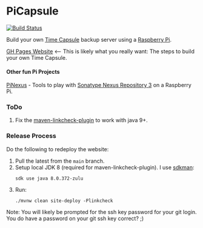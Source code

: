 PiCapsule
=======

[![Build Status](https://github.com/bhamail/picapsule/actions/workflows/build.yaml/badge.svg)](https://github.com/bhamail/picapsule/actions)

Build your own [Time Capsule](https://www.apple.com/ph/airport-time-capsule/specs/) backup server using a [Raspberry Pi](https://www.raspberrypi.org).

[GH Pages Website](https://bhamail.github.io/picapsule/) <--
 This is likely what you really want: The steps to build your own Time Capsule.

#### Other fun Pi Projects

[PiNexus](https://github.com/bhamail/pinexus) - Tools to play with [Sonatype Nexus Repository 3](https://help.sonatype.com/en/sonatype-nexus-repository.html) on a Raspberry Pi.

### ToDo

1. Fix the [maven-linkcheck-plugin](https://maven.apache.org/plugins/maven-linkcheck-plugin/) to work with java 9+.

### Release Process

Do the following to redeploy the website:
1. Pull the latest from the `main` branch.
2. Setup local JDK 8 (required for maven-linkcheck-plugin). I use [sdkman](https://sdkman.io): 
   ```shell
   sdk use java 8.0.372-zulu
   ```
3. Run:
   ```shell
   ./mvnw clean site-deploy -Plinkcheck
   ```
Note: You will likely be prompted for the ssh key password for your git login. You do have 
a password on your git ssh key correct? ;)
